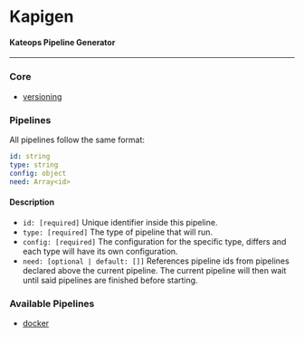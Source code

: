 # Kapigen
#### Kateops Pipeline Generator

----
### Core
* [versioning](versioning.md)

### Pipelines
All pipelines follow the same format:
```yaml
id: string
type: string
config: object
need: Array<id>
```
#### Description
* `id: [required]` Unique identifier inside this pipeline.
* `type: [required]` The type of pipeline that will run.
* `config: [required]` The configuration for the specific type, differs and each type will have its own configuration.
* `need: [optional | default: []]` References pipeline ids from pipelines declared above the current pipeline. The current pipeline will then wait until said pipelines are finished before starting.

### Available Pipelines
  * [docker](pipelines/docker.md)